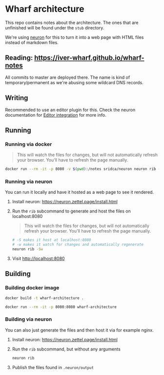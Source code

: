 # Wharf architecture

This repo contains notes about the architecture. The ones that are unfinished
will be found under the `stub` directory.

We're using [neuron](https://github.com/srid/neuron) for this to turn it into
a web page with HTML files instead of markdown files.

## Reading: <https://iver-wharf.github.io/wharf-notes>

All commits to master are deployed there. The name is kind of temporary/permanent
as we're abusing some wildcard DNS records.

## Writing

Recommended to use an editor plugin for this. Check the neuron documentation
for [Editor integration](https://neuron.zettel.page/editor.html) for more info.

## Running

### Running via docker

> This will watch the files for changes, but will not automatically refresh your
> browser. You'll have to refresh the page manually.

```sh
docker run --rm -it -p 8080 -v $(pwd):/notes sridca/neuron neuron rib -Sw
```

### Running via neuron

You can run it locally and have it hosted as a web page to see it rendered.

1. Install neuron: <https://neuron.zettel.page/install.html>

2. Run the `rib` subcommand to generate and host the files on localhost:8080

   > This will watch the files for changes, but will not automatically refresh your
   > browser. You'll have to refresh the page manually.

   ```sh
   # -S makes it host at localhost:8080
   # -w makes it watch for changes and automatically regenerate
   neuron rib -Sw
   ```

3. Visit <http://localhost:8080>

## Building

### Building docker image

```sh
docker build -t wharf-architecture .

docker run --rm -it -p 8080:8080 wharf-architecture
```

### Building via neuron

You can also just generate the files and then host it via for example nginx.

1. Install neuron: <https://neuron.zettel.page/install.html>

2. Run the `rib` subcommand, but without any arguments

   ```sh
   neuron rib
   ```

3. Publish the files found in `.neuron/output`
